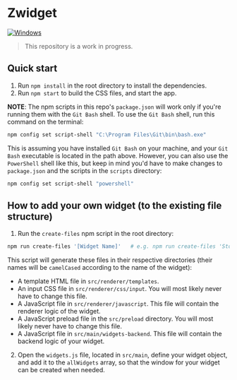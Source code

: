 # Zwidget

[![Windows](https://badgen.net/badge/icon/windows?icon=windows&label)](https://microsoft.com/windows/)

> This repository is a work in progress.

## Quick start

1. Run `npm install` in the root directory to install the dependencies.
2. Run `npm start` to build the CSS files, and start the app.

**NOTE**: The npm scripts in this repo's `package.json` will work only if you're running them with the `Git Bash` shell. To use the `Git Bash` shell, run this command on the terminal:

```bash
npm config set script-shell "C:\Program Files\Git\bin\bash.exe"
```

This is assuming you have installed `Git Bash` on your machine, and your `Git Bash` executable is located in the path above. However, you can also use the `PowerShell` shell like this, but keep in mind you'd have to make changes to `package.json` and the scripts in the `scripts` directory:

```bash
npm config set script-shell "powershell"
```

## How to add your own widget (to the existing file structure)

1. Run the `create-files` npm script in the root directory:

```bash
npm run create-files '[Widget Name]'   # e.g. npm run create-files 'Stock Watch'
```

This script will generate these files in their respective directories (their names will be `camelCased` according to the name of the widget):

- A template HTML file in `src/renderer/templates`.
- An input CSS file in `src/renderer/css/input`. You will most likely never have to change this file.
- A JavaScript file in `src/renderer/javascript`. This file will contain the renderer logic of the widget.
- A JavaScript preload file in the `src/preload` directory. You will most likely never have to change this file.
- A JavaScript file in `src/main/widgets-backend`. This file will contain the backend logic of your widget.

2. Open the `widgets.js` file, located in `src/main`, define your widget object, and add it to the `allWidgets` array, so that the window for your widget can be created when needed.
